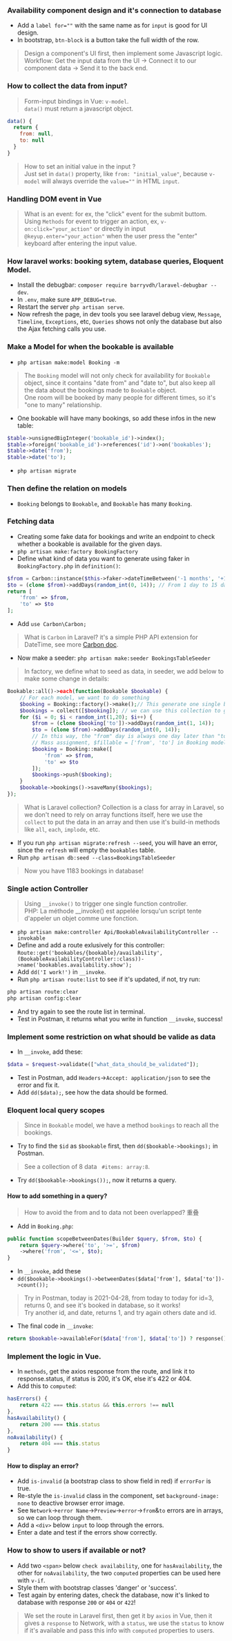 ### Availability component design and it's connection to database
- Add a `label for=""` with the same name as for `input` is good for UI design.
- In bootstrap, `btn-block` is a button take the full width of the row.   

> Design a component's UI first, then implement some Javascript logic.   
> Workflow: Get the input data from the UI -> Connect it to our component data -> Send it to the back end.  

### How to collect the data from input?
> Form-input bindings in Vue: `v-model`.    
> `data()` must return a javascript object.     
```js
data() {
  return {
    from: null,
    to: null
  }
}
```

> How to set an initial value in the input ?     
> Just set in `data()` property, like `from: "initial_value"`, because `v-model` will always override the `value=""` in HTML `input`.   


### Handling DOM event in Vue
> What is an event: for ex, the "click" event for the submit buttom.   
> Using `Methods` for event to trigger an action, ex, `v-on:click="your_action"` or directly in input `@keyup.enter="your_action"` when the user press the "enter" keyboard after entering the input value.   

### How laravel works: booking sytem, database queries, Eloquent Model.
- Install the debugbar: `composer require barryvdh/laravel-debugbar --dev`.   
- In `.env`, make sure `APP_DEBUG=true`.   
- Restart the server `php artisan serve`.   
- Now refresh the page, in dev tools you see laravel debug view, `Message`, `Timeline`, `Exceptions`, etc, `Queries` shows not only the database but also the Ajax fetching calls you use.   

### Make a Model for when the bookable is available
- `php artisan make:model Booking -m`
> The `Booking` model will not only check for availability for `Bookable` object, since it contains "date from" and "date to", but also keep all the data about the bookings made to `Bookable` object.   
> One room will be booked by many people for different times, so it's "one to many" relationship.   
- One bookable will have many bookings, so add these infos in the new table:
```php
$table->unsignedBigInteger('bookable_id')->index();
$table->foreign('bookable_id')->references('id')->on('bookables');
$table->date('from');
$table->date('to');
```
- `php artisan migrate`

### Then define the relation on models
- `Booking` belongs to `Bookable`, and `Bookable` has many `Booking`.

### Fetching data
- Creating some fake data for bookings and write an endpoint to check whether a bookable is available for the given days.
- `php artisan make:factory BookingFactory`
- Define what kind of data you want to generate using faker in `BookingFactory.php` in `definition()`:
```php
$from = Carbon::instance($this->faker->dateTimeBetween('-1 months', '+1 months')); // From one month ago to one month later
$to = (clone $from)->addDays(random_int(0, 14)); // From 1 day to 15 days
return [
    'from' => $from,
    'to' => $to
];
```
- Add `use Carbon\Carbon;`
> What is `Carbon` in Laravel? it's a simple PHP API extension for DateTime, see more [Carbon doc](https://carbon.nesbot.com/docs/).
- Now make a seeder: `php artisan make:seeder BookingsTableSeeder`
> In factory, we define what to seed as data, in seeder, we add below to make some change in details:
```php
Bookable::all()->each(function(Bookable $bookable) {
    // For each model, we want to do something
    $booking = Booking::factory()->make();// This generate one single booking
    $bookings = collect([$booking]); // we can use this collection to generate random number of bookings and add items to it.
    for ($i = 0; $i < random_int(1,20); $i++) {
        $from = (clone $booking['to'])->addDays(random_int(1, 14));
        $to = (clone $from)->addDays(random_int(0, 14));
        // In this way, the "from" day is always one day later than "to" day.
        // Mass assignment, $fillable = ['from', 'to'] in Booking model.
        $booking = Booking::make([
            'from' => $from,
            'to' => $to
        ]);
        $bookings->push($booking);
    }
    $bookable->bookings()->saveMany($bookings);
});
```
> What is Laravel collection? Collection is a class for array in Laravel, so we don't need to rely on array functions itself, here we use the `collect` to put the data in an array and then use it's build-in methods like `all`, `each`, `implode`, etc. 
- If you run `php artisan migrate:refresh --seed`, you will have an error, since the `refresh` will empty the `bookables` table.   
- Run `php artisan db:seed --class=BookingsTableSeeder`
> Now you have 1183 bookings in database!   

### Single action Controller
> Using `__invoke()` to trigger one single function controller.   
> PHP: La méthode __invoke() est appelée lorsqu'un script tente d'appeler un objet comme une fonction.    
- `php artisan make:controller Api/BookableAvailabilityController --invokable`
- Define and add a route exlusively for this controller: `Route::get('bookables/{bookable}/availability', (BookableAvailabilityController::class))->name('bookables.availability.show');`
- Add `dd('I work!')` in `__invoke`.
- Run `php artisan route:list` to see if it's updated, if not, try run:
```php
php artisan route:clear
php artisan config:clear
```
- And try again to see the route list in terminal.
- Test in Postman, it returns what you write in function `__invoke`, success!


### Implement some restriction on what should be valide as data
- In `__invoke`, add these:
```php
$data = $request->validate(["what_data_should_be_validated"]);
```
- Test in Postman, add `Headers`->`Accept: application/json` to see the error and fix it.
- Add `dd($data);`, see how the data should be formed.

### Eloquent local query scopes
> Since in `Bookable` model, we have a method `bookings` to reach all the bookings.    
- Try to find the `$id` as `$bookable` first, then `dd($bookable->bookings);` in Postman.   
> See a collection of 8 data ` #items: array:8`.
- Try `dd($bookable->bookings());`, now it returns a query.
#### How to add something in a query?
> How to avoid the from and to data not been overlapped? 重叠   
- Add in `Booking.php`: 
```php
public function scopeBetweenDates(Builder $query, $from, $to) {
    return $query->where('to', '>=', $from)
    ->where('from', '<=', $to);
}
```
- In `__invoke`, add these 
- `dd($bookable->bookings()->betweenDates($data['from'], $data['to'])->count());`  
> Try in Postman, today is 2021-04-28, from today to today for id=3, returns 0, and see it's booked in database, so it works!   
> Try another id, and date, returns 1, and try again others date and id.      
- The final code in `__invoke`:
```php
return $bookable->availableFor($data['from'], $data['to']) ? response()->json([]) : response()->json([], 404);
```

### Implement the logic in Vue.
- In `methods`, get the axios response from the route, and link it to response.status, if status is 200, it's OK, else it's 422 or 404.
- Add this to `computed`:
```js
hasErrors() {
    return 422 === this.status && this.errors !== null
},
hasAvailability() {
    return 200 === this.status
},
noAvailability() {
    return 404 === this.status
}
```
#### How to display an error? 
- Add `is-invalid` (a bootstrap class to show field in red) if `errorFor` is true.
- Re-style the `is-invalid` class in the component, set `background-image: none` to deactive browser error image.
- See `Network`->`error Name`->`Preview`->`error`->`from`&`to` errors are in arrays, so we can loop through them.
- Add a `<div>` below `input` to loop through the errors.
- Enter a date and test if the errors show correctly.

### How to show to users if available or not?
- Add two `<span>` below `check availability`, one for `hasAvailability`, the other for `noAvailability`, the two `computed` properties can be used here with `v-if`.
- Style them with bootstrap classes 'danger' or 'success'.
- Test again by entering dates, check the database, now it's linked to database with response `200` or `404` or `422`!
> We set the route in Laravel first, then get it by `axios` in Vue, then it gives a `response` to Network, with a `status`, we use the `status` to know if it's available and pass this info with `computed` properties to users.   

